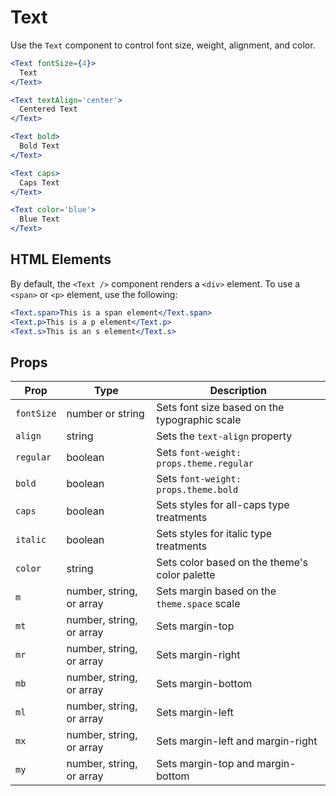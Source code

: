 
# Text

Use the `Text` component to control font size, weight, alignment, and color.

```.jsx
<Text fontSize={4}>
  Text
</Text>
```

```.jsx
<Text textAlign='center'>
  Centered Text
</Text>
```

```.jsx
<Text bold>
  Bold Text
</Text>
```

```.jsx
<Text caps>
  Caps Text
</Text>
```

```.jsx
<Text color='blue'>
  Blue Text
</Text>
```

## HTML Elements

By default, the `<Text />` component renders a `<div>` element.
To use a `<span>` or `<p>` element, use the following:

```.jsx
<Text.span>This is a span element</Text.span>
<Text.p>This is a p element</Text.p>
<Text.s>This is an s element</Text.s>
```

## Props

Prop | Type | Description
---|---|---
`fontSize` | number or string | Sets font size based on the typographic scale
`align` | string | Sets the `text-align` property
`regular` | boolean | Sets `font-weight: props.theme.regular`
`bold` | boolean | Sets `font-weight: props.theme.bold`
`caps` | boolean | Sets styles for all-caps type treatments
`italic` | boolean | Sets styles for italic type treatments
`color` | string | Sets color based on the theme's color palette
`m` | number, string, or array | Sets margin based on the `theme.space` scale
`mt` | number, string, or array | Sets margin-top
`mr` | number, string, or array | Sets margin-right
`mb` | number, string, or array | Sets margin-bottom
`ml` | number, string, or array | Sets margin-left
`mx` | number, string, or array | Sets margin-left and margin-right
`my` | number, string, or array | Sets margin-top and margin-bottom


